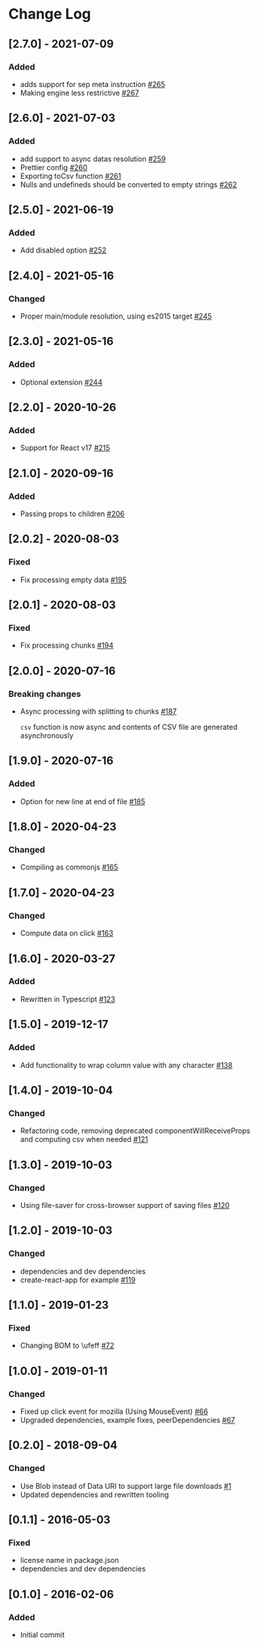 # Change Log

## [2.7.0] - 2021-07-09

### Added

- adds support for sep meta instruction [#265](https://github.com/dolezel/react-csv-downloader/pull/265)
- Making engine less restrictive [#267](https://github.com/dolezel/react-csv-downloader/pull/267)

## [2.6.0] - 2021-07-03

### Added

- add support to async datas resolution [#259](https://github.com/dolezel/react-csv-downloader/pull/259)
- Prettier config [#260](https://github.com/dolezel/react-csv-downloader/pull/260)
- Exporting toCsv function [#261](https://github.com/dolezel/react-csv-downloader/pull/261)
- Nulls and undefineds should be converted to empty strings [#262](https://github.com/dolezel/react-csv-downloader/pull/262)

## [2.5.0] - 2021-06-19

### Added

- Add disabled option [#252](https://github.com/dolezel/react-csv-downloader/pull/252)

## [2.4.0] - 2021-05-16

### Changed

- Proper main/module resolution, using es2015 target [#245](https://github.com/dolezel/react-csv-downloader/pull/245)

## [2.3.0] - 2021-05-16

### Added

- Optional extension [#244](https://github.com/dolezel/react-csv-downloader/pull/244)

## [2.2.0] - 2020-10-26

### Added

- Support for React v17 [#215](https://github.com/dolezel/react-csv-downloader/pull/215)

## [2.1.0] - 2020-09-16

### Added

- Passing props to children [#206](https://github.com/dolezel/react-csv-downloader/pull/206)

## [2.0.2] - 2020-08-03

### Fixed

- Fix processing empty data [#195](https://github.com/dolezel/react-csv-downloader/pull/195)

## [2.0.1] - 2020-08-03

### Fixed

- Fix processing chunks [#194](https://github.com/dolezel/react-csv-downloader/pull/194)

## [2.0.0] - 2020-07-16

### Breaking changes

- Async processing with splitting to chunks [#187](https://github.com/dolezel/react-csv-downloader/pull/187)

  `csv` function is now async and contents of CSV file are generated asynchronously

## [1.9.0] - 2020-07-16

### Added

- Option for new line at end of file [#185](https://github.com/dolezel/react-csv-downloader/pull/185)

## [1.8.0] - 2020-04-23

### Changed

- Compiling as commonjs [#165](https://github.com/dolezel/react-csv-downloader/pull/165)

## [1.7.0] - 2020-04-23

### Changed

- Compute data on click [#163](https://github.com/dolezel/react-csv-downloader/pull/163)

## [1.6.0] - 2020-03-27

### Added

- Rewritten in Typescript [#123](https://github.com/dolezel/react-csv-downloader/pull/123)

## [1.5.0] - 2019-12-17

### Added

- Add functionality to wrap column value with any character [#138](https://github.com/dolezel/react-csv-downloader/pull/138)

## [1.4.0] - 2019-10-04

### Changed

- Refactoring code, removing deprecated componentWillReceiveProps and computing csv when needed [#121](https://github.com/dolezel/react-csv-downloader/pull/121)

## [1.3.0] - 2019-10-03

### Changed

- Using file-saver for cross-browser support of saving files [#120](https://github.com/dolezel/react-csv-downloader/pull/120)

## [1.2.0] - 2019-10-03

### Changed

- dependencies and dev dependencies
- create-react-app for example [#119](https://github.com/dolezel/react-csv-downloader/pull/119)

## [1.1.0] - 2019-01-23

### Fixed

- Changing BOM to \ufeff [#72](https://github.com/dolezel/react-csv-downloader/pull/72)

## [1.0.0] - 2019-01-11

### Changed

- Fixed up click event for mozilla (Using MouseEvent) [#66](https://github.com/dolezel/react-csv-downloader/pull/66)
- Upgraded dependencies, example fixes, peerDependencies [#67](https://github.com/dolezel/react-csv-downloader/pull/67)

## [0.2.0] - 2018-09-04

### Changed

- Use Blob instead of Data URI to support large file downloads [#1](https://github.com/dolezel/react-csv-downloader/pull/1)
- Updated dependencies and rewritten tooling

## [0.1.1] - 2016-05-03

### Fixed

- license name in package.json
- dependencies and dev dependencies

## [0.1.0] - 2016-02-06

### Added

- Initial commit
